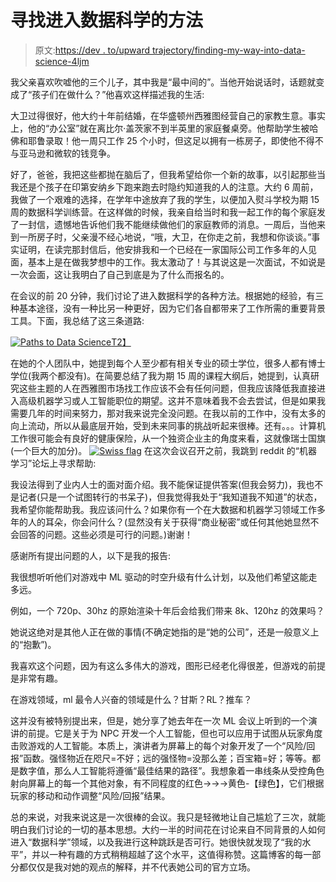 # 寻找进入数据科学的方法

> 原文:[https://dev . to/upward trajectory/finding-my-way-into-data-science-4ljm](https://dev.to/upwardtrajectory/finding-my-way-into-data-science-4ljm)

我父亲喜欢吹嘘他的三个儿子，其中我是“最中间的”。当他开始说话时，话题就变成了“孩子们在做什么？”他喜欢这样描述我的生活:

大卫过得很好，他大约十年前结婚，在华盛顿州西雅图经营自己的家教生意。事实上，他的“办公室”就在离比尔·盖茨家不到半英里的家庭餐桌旁。他帮助学生被哈佛和耶鲁录取！他一周只工作 25 个小时，但这足以拥有一栋房子，即使他不得不与亚马逊和微软的钱竞争。

好了，爸爸，我把这些都抛在脑后了，但我希望给你一个新的故事，以引起那些当我还是个孩子在印第安纳乡下跑来跑去时隐约知道我的人的注意。大约 6 周前，我做了一个艰难的选择，在学年中途放弃了我的学生，以便加入熨斗学校为期 15 周的数据科学训练营。在这样做的时候，我亲自给当时和我一起工作的每个家庭发了一封信，遗憾地告诉他们我不能继续做他们的家庭教师的消息。一周后，当他来到一所房子时，父亲漫不经心地说，“哦，大卫，在你走之前，我想和你谈谈。”事实证明，在读完那封信后，他安排我和一个已经在一家国际公司工作多年的人见面，基本上是在做我梦想中的工作。我太激动了！与其说这是一次面试，不如说是一次会面，这让我明白了自己到底是为了什么而报名的。

在会议的前 20 分钟，我们讨论了进入数据科学的各种方法。根据她的经验，有三种基本途径，没有一种比另一种更好，因为它们各自都带来了工作所需的重要背景工具。下面，我总结了这三条道路:

[![Paths to Data Science](../Images/e1881edc54c8c236c188020396035d17.png)T2】](https://res.cloudinary.com/practicaldev/image/fetch/s--RFKWzi7I--/c_limit%2Cf_auto%2Cfl_progressive%2Cq_auto%2Cw_880/https://i.imgur.com/viv154W.jpg)

在她的个人团队中，她提到每个人至少都有相关专业的硕士学位，很多人都有博士学位(我两个都没有)。在简要总结了我为期 15 周的课程大纲后，她提到，认真研究这些主题的人在西雅图市场找工作应该不会有任何问题，但我应该降低我直接进入高级机器学习或人工智能职位的期望。这并不意味着我不会去尝试，但是如果我需要几年的时间来努力，那对我来说完全没问题。在我以前的工作中，没有太多的向上流动，所以从最底层开始，受到未来同事的挑战听起来很棒。还有。。。计算机工作很可能会有良好的健康保险，从一个独资企业主的角度来看，这就像瑞士国旗(一个巨大的加分)。
[![Swiss flag](../Images/ab9aa0ca9d85ab0c16a6686a95c25a44.png)](https://res.cloudinary.com/practicaldev/image/fetch/s--2xf0XDAo--/c_limit%2Cf_auto%2Cfl_progressive%2Cq_auto%2Cw_880/https://www.telegraph.co.uk/content/dam/business/2016/03/07/flagswiss_trans_NvBQzQNjv4BqM37qcIWR9CtrqmiMdQVx7Ef6Or6a507Effv7rfJzHcs.jpg%3Fimwidth%3D450) 
在这次会议召开之前，我跳到 reddit 的“机器学习”论坛上寻求帮助:

我设法得到了业内人士的面对面介绍。我不能保证提供答案(但我会努力)，我也不是记者(只是一个试图转行的书呆子)，但我觉得我处于“我知道我不知道”的状态，我希望你能帮助我。我应该问什么？如果你有一个在大数据和机器学习领域工作多年的人的耳朵，你会问什么？(显然没有关于获得“商业秘密”或任何其他她显然不会回答的问题。这些必须是可行的问题。)谢谢！

感谢所有提出问题的人，以下是我的报告:

我很想听听他们对游戏中 ML 驱动的时空升级有什么计划，以及他们希望这能走多远。

例如，一个 720p、30hz 的原始渲染十年后会给我们带来 8k、120hz 的效果吗？

她说这绝对是其他人正在做的事情(不确定她指的是“她的公司”，还是一般意义上的“抱歉”)。

我喜欢这个问题，因为有这么多伟大的游戏，图形已经老化得很差，但游戏的前提是非常有趣。

在游戏领域，ml 最令人兴奋的领域是什么？甘斯？RL？推车？

这并没有被特别提出来，但是，她分享了她去年在一次 ML 会议上听到的一个演讲的前提。它是关于为 NPC 开发一个人工智能，但也可以应用于试图从玩家角度击败游戏的人工智能。本质上，演讲者为屏幕上的每个对象开发了一个“风险/回报”函数。强怪物近在咫尺=不好；远的强怪物=没那么差；百宝箱=好；等等。都是数字值，那么人工智能将遵循“最佳结果的路径”。我想象着一串线条从受控角色射向屏幕上的每一个其他对象，有不同程度的红色->->->黄色-【绿色】，它们根据玩家的移动和动作调整“风险/回报”结果。

总的来说，对我来说这是一次很棒的会议。我只是轻微地让自己尴尬了三次，就能明白我们讨论的一切的基本思想。大约一半的时间花在讨论来自不同背景的人如何进入“数据科学”领域，以及我进行这种跳跃是否可行。她很快就发现了“我的水平”，并以一种有趣的方式稍稍超越了这个水平，这值得称赞。这篇博客的每一部分都仅仅是我对她的观点的解释，并不代表她公司的官方立场。